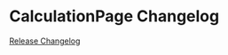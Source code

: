 # CalculationPage Changelog

[Release Changelog](https://github.com/spryker-shop/calculation-page/releases)
